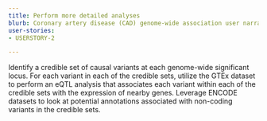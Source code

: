 ```yaml
---
title: Perform more detailed analyses
blurb: Coronary artery disease (CAD) genome-wide association user narrative.
user-stories:
- USERSTORY-2

---
```


Identify a credible set of causal variants at each genome-wide significant locus. 
For each variant in each of the credible sets, utilize the GTEx dataset to perform an eQTL analysis that associates each variant within each of the credible sets with the expression of nearby genes.
Leverage ENCODE datasets to look at potential annotations associated with non-coding variants in the credible sets.
